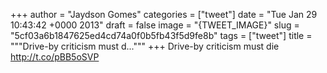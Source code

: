 
+++
author = "Jaydson Gomes"
categories = ["tweet"]
date = "Tue Jan 29 10:43:42 +0000 2013"
draft = false
image = "{TWEET_IMAGE}"
slug = "5cf03a6b1847625ed4cd74a0f0b5fb43f5d9fe8b"
tags = ["tweet"]
title = """Drive-by criticism must d..."""
+++
Drive-by criticism must die http://t.co/pBB5oSVP
